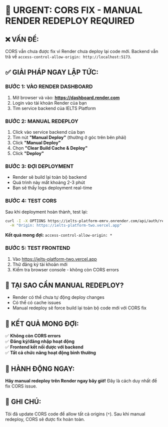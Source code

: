 # 🚨 URGENT: CORS FIX - MANUAL RENDER REDEPLOY REQUIRED

## ❌ **VẤN ĐỀ:**

CORS vẫn chưa được fix vì Render chưa deploy lại code mới. Backend vẫn trả về `access-control-allow-origin: http://localhost:5173`.

## ✅ **GIẢI PHÁP NGAY LẬP TỨC:**

### **BƯỚC 1: VÀO RENDER DASHBOARD**

1. Mở browser và vào: **https://dashboard.render.com**
2. Login vào tài khoản Render của bạn
3. Tìm service backend của IELTS Platform

### **BƯỚC 2: MANUAL REDEPLOY**

1. Click vào service backend của bạn
2. Tìm nút **"Manual Deploy"** (thường ở góc trên bên phải)
3. Click **"Manual Deploy"**
4. Chọn **"Clear Build Cache & Deploy"**
5. Click **"Deploy"**

### **BƯỚC 3: ĐỢI DEPLOYMENT**

- Render sẽ build lại toàn bộ backend
- Quá trình này mất khoảng 2-3 phút
- Bạn sẽ thấy logs deployment real-time

### **BƯỚC 4: TEST CORS**

Sau khi deployment hoàn thành, test lại:

```bash
curl -I -X OPTIONS https://ielts-platform-emrv.onrender.com/api/auth/register \
  -H "Origin: https://ielts-platform-two.vercel.app"
```

**Kết quả mong đợi:** `access-control-allow-origin: *`

### **BƯỚC 5: TEST FRONTEND**

1. Vào https://ielts-platform-two.vercel.app
2. Thử đăng ký tài khoản mới
3. Kiểm tra browser console - không còn CORS errors

## 🔧 **TẠI SAO CẦN MANUAL REDEPLOY?**

- Render có thể chưa tự động deploy changes
- Có thể có cache issues
- Manual redeploy sẽ force build lại toàn bộ code mới với CORS fix

## 🎯 **KẾT QUẢ MONG ĐỢI:**

✅ **Không còn CORS errors**  
✅ **Đăng ký/đăng nhập hoạt động**  
✅ **Frontend kết nối được với backend**  
✅ **Tất cả chức năng hoạt động bình thường**

## 🚀 **HÀNH ĐỘNG NGAY:**

**Hãy manual redeploy trên Render ngay bây giờ!** Đây là cách duy nhất để fix CORS issue.

## 📝 **GHI CHÚ:**

Tôi đã update CORS code để allow tất cả origins (`*`). Sau khi manual redeploy, CORS sẽ được fix hoàn toàn.
